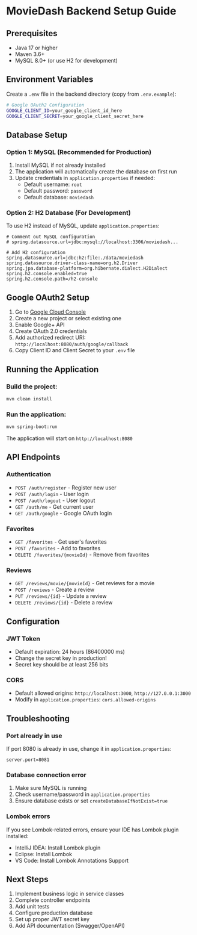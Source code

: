 # MovieDash Backend Setup Guide

## Prerequisites

- Java 17 or higher
- Maven 3.6+
- MySQL 8.0+ (or use H2 for development)

## Environment Variables

Create a `.env` file in the backend directory (copy from `.env.example`):

```bash
# Google OAuth2 Configuration
GOOGLE_CLIENT_ID=your_google_client_id_here
GOOGLE_CLIENT_SECRET=your_google_client_secret_here
```

## Database Setup

### Option 1: MySQL (Recommended for Production)

1. Install MySQL if not already installed
2. The application will automatically create the database on first run
3. Update credentials in `application.properties` if needed:
   - Default username: `root`
   - Default password: `password`
   - Default database: `moviedash`

### Option 2: H2 Database (For Development)

To use H2 instead of MySQL, update `application.properties`:

```properties
# Comment out MySQL configuration
# spring.datasource.url=jdbc:mysql://localhost:3306/moviedash...

# Add H2 configuration
spring.datasource.url=jdbc:h2:file:./data/moviedash
spring.datasource.driver-class-name=org.h2.Driver
spring.jpa.database-platform=org.hibernate.dialect.H2Dialect
spring.h2.console.enabled=true
spring.h2.console.path=/h2-console
```

## Google OAuth2 Setup

1. Go to [Google Cloud Console](https://console.cloud.google.com/)
2. Create a new project or select existing one
3. Enable Google+ API
4. Create OAuth 2.0 credentials
5. Add authorized redirect URI: `http://localhost:8080/auth/google/callback`
6. Copy Client ID and Client Secret to your `.env` file

## Running the Application

### Build the project:

```bash
mvn clean install
```

### Run the application:

```bash
mvn spring-boot:run
```

The application will start on `http://localhost:8080`

## API Endpoints

### Authentication

- `POST /auth/register` - Register new user
- `POST /auth/login` - User login
- `POST /auth/logout` - User logout
- `GET /auth/me` - Get current user
- `GET /auth/google` - Google OAuth login

### Favorites

- `GET /favorites` - Get user's favorites
- `POST /favorites` - Add to favorites
- `DELETE /favorites/{movieId}` - Remove from favorites

### Reviews

- `GET /reviews/movie/{movieId}` - Get reviews for a movie
- `POST /reviews` - Create a review
- `PUT /reviews/{id}` - Update a review
- `DELETE /reviews/{id}` - Delete a review

## Configuration

### JWT Token

- Default expiration: 24 hours (86400000 ms)
- Change the secret key in production!
- Secret key should be at least 256 bits

### CORS

- Default allowed origins: `http://localhost:3000`, `http://127.0.0.1:3000`
- Modify in `application.properties`: `cors.allowed-origins`

## Troubleshooting

### Port already in use

If port 8080 is already in use, change it in `application.properties`:

```properties
server.port=8081
```

### Database connection error

1. Make sure MySQL is running
2. Check username/password in `application.properties`
3. Ensure database exists or set `createDatabaseIfNotExist=true`

### Lombok errors

If you see Lombok-related errors, ensure your IDE has Lombok plugin installed:

- IntelliJ IDEA: Install Lombok plugin
- Eclipse: Install Lombok
- VS Code: Install Lombok Annotations Support

## Next Steps

1. Implement business logic in service classes
2. Complete controller endpoints
3. Add unit tests
4. Configure production database
5. Set up proper JWT secret key
6. Add API documentation (Swagger/OpenAPI)
